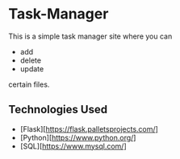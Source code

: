 # Task-Manager

This is a simple task manager site where you can
* add
* delete
* update

certain files.


## Technologies Used
* [Flask][https://flask.palletsprojects.com/]
* [Python][https://www.python.org/]
* [SQL][https://www.mysql.com/]
